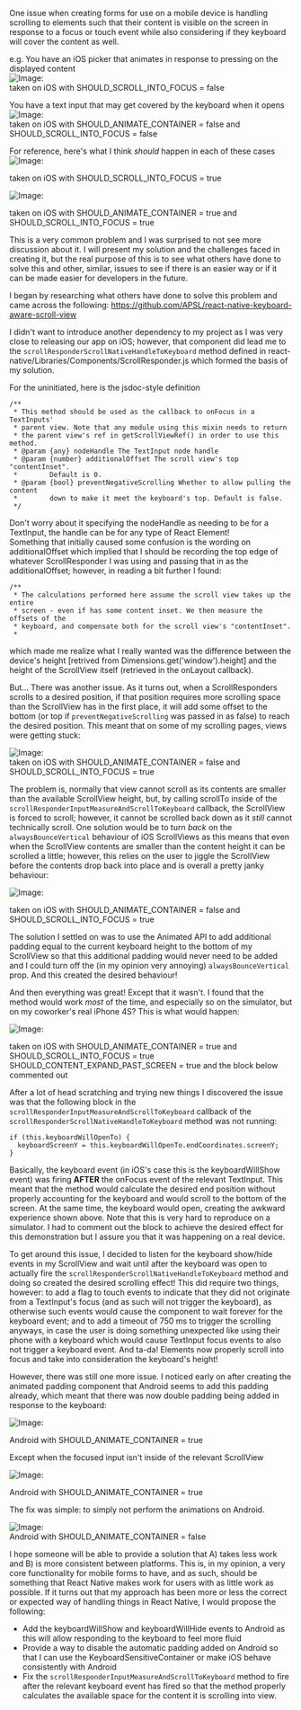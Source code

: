   One issue when creating forms for use on a mobile device is handling scrolling to elements such that their content is visible on the screen in response to a focus or touch event while also considering if they keyboard will cover the content as well.

e.g.
You have an iOS picker that animates in response to pressing on the displayed content  
![Image:](http://i.imgur.com/JXFdmcO.gif)  
taken on iOS with SHOULD_SCROLL_INTO_FOCUS = false
  
You have a text input that may get covered by the keyboard when it opens  
![Image:](http://i.imgur.com/mzRYhex.gif)  
taken on iOS with SHOULD_ANIMATE_CONTAINER = false and SHOULD_SCROLL_INTO_FOCUS = false
  
For reference, here's what I think *should* happen in each of these cases  
![Image:](http://i.imgur.com/AagcyP0.gif)
  
taken on iOS with SHOULD_SCROLL_INTO_FOCUS = true
  
![Image:](http://i.imgur.com/4YQ1sYA.gif)
  
taken on iOS with SHOULD_ANIMATE_CONTAINER = true and SHOULD_SCROLL_INTO_FOCUS = true
  
This is a very common problem and I was surprised to not see more discussion about it. I will present my solution and the challenges faced in creating it, but the real purpose of this is to see what others have done to solve this and other, similar, issues to see if there is an easier way or if it can be made easier for developers in the future.
  
I began by researching what others have done to solve this problem and came across the following:
https://github.com/APSL/react-native-keyboard-aware-scroll-view
  
I didn't want to introduce another dependency to my project as I was very close to releasing our app on iOS; however, that component did lead me to the `scrollResponderScrollNativeHandleToKeyboard` method defined in react-native/Libraries/Components/ScrollResponder.js which formed the basis of my solution.
  
For the uninitiated, here is the jsdoc-style definition
````
/**
 * This method should be used as the callback to onFocus in a TextInputs'
 * parent view. Note that any module using this mixin needs to return
 * the parent view's ref in getScrollViewRef() in order to use this method.
 * @param {any} nodeHandle The TextInput node handle
 * @param {number} additionalOffset The scroll view's top "contentInset".
 *        Default is 0.
 * @param {bool} preventNegativeScrolling Whether to allow pulling the content
 *        down to make it meet the keyboard's top. Default is false.
 */
````

Don't worry about it specifying the nodeHandle as needing to be for a TextInput, the handle can be for any type of React Element!  
Something that initially caused some confusion is the wording on additionalOffset which implied that I should be recording the top edge of whatever ScrollResponder I was using and passing that in as the additionalOffset; however, in reading a bit further I found:
  
````
/**
 * The calculations performed here assume the scroll view takes up the entire
 * screen - even if has some content inset. We then measure the offsets of the
 * keyboard, and compensate both for the scroll view's "contentInset".
 *
````
  
which made me realize what I really wanted was the difference between the device's height [retrived from Dimensions.get('window').height] and the height of the ScrollView itself (retrieved in the onLayout callback).
  
But... There was another issue. As it turns out, when a ScrollResponders scrolls to a desired position, if that position requires more scrolling space than the ScrollView has in the first place, it will add some offset to the bottom (or top if `preventNegativeScrolling` was passed in as false) to reach the desired position. This meant that on some of my scrolling pages, views were getting stuck:
  
![Image:](http://i.imgur.com/0wktH3p.gif)  
taken on iOS with SHOULD_ANIMATE_CONTAINER = false and SHOULD_SCROLL_INTO_FOCUS = true
  
The problem is, normally that view cannot scroll as its contents are smaller than the available ScrollView height, but, by calling scrollTo inside of the `scrollResponderInputMeasureAndScrollToKeyboard` callback, the ScrollView is forced to scroll; however, it cannot be scrolled back down as it *still* cannot technically scroll. One solution would be to turn *back* on the `alwaysBounceVertical` behaviour of iOS ScrollViews as this means that even when the ScrollView contents are smaller than the content height it can be scrolled a little; however, this relies on the user to jiggle the ScrollView before the contents drop back into place and is overall a pretty janky behaviour:
  
![Image:](http://i.imgur.com/1esbont.gif)
  
taken on iOS with SHOULD_ANIMATE_CONTAINER = false and SHOULD_SCROLL_INTO_FOCUS = true
  
The solution I settled on was to use the Animated API to add additional padding equal to the current keyboard height to the bottom of my ScrollView so that this additional padding would never need to be added and I could turn off the (in my opinion very annoying) `alwaysBounceVertical` prop. And this created the desired behaviour!

And then everything was great! Except that it wasn't. I found that the method would work *most* of the time, and especially so on the simulator, but on my coworker's real iPhone 4S? This is what would happen:
  
![Image:](http://i.imgur.com/gIiMgm3.gif)
  
taken on iOS with SHOULD_ANIMATE_CONTAINER = true and SHOULD_SCROLL_INTO_FOCUS = true SHOULD_CONTENT_EXPAND_PAST_SCREEN = true and the block below commented out
  
After a lot of head scratching and trying new things I discovered the issue was that the following block in the `scrollResponderInputMeasureAndScrollToKeyboard` callback of the `scrollResponderScrollNativeHandleToKeyboard` method was not running:
  
````
if (this.keyboardWillOpenTo) {
  keyboardScreenY = this.keyboardWillOpenTo.endCoordinates.screenY;
}
````
  
Basically, the keyboard event (in iOS's case this is the keyboardWillShow event) was firing **AFTER** the onFocus event of the relevant TextInput. This meant that the method would calculate the desired end position without properly accounting for the keyboard and would scroll to the bottom of the screen. At the same time, the keyboard would open, creating the awkward experience shown above. Note that this is very hard to reproduce on a simulator. I had to comment out the block to achieve the desired effect for this demonstration but I assure you that it was happening on a real device.
  
To get around this issue, I decided to listen for the keyboard show/hide events in my ScrollView and wait until after the keyboard was open to actually fire the `scrollResponderScrollNativeHandleToKeyboard` method and doing so created the desired scrolling effect! This did require two things, however: to add a flag to touch events to indicate that they did not originate from a TextInput's focus (and as such will not trigger the keyboard), as otherwise such events would cause the component to wait forever for the keyboard event; and to add a timeout of 750 ms to trigger the scrolling anyways, in case the user is doing something unexpected like using their phone with a keyboard which would cause TextInput focus events to also not trigger a keyboard event. And ta-da! Elements now properly scroll into focus and take into consideration the keyboard's height!
  
However, there was still one more issue. I noticed early on after creating the animated padding component that Android seems to add this padding already, which meant that there was now double padding being added in response to the keyboard:
  
![Image:](http://i.imgur.com/RO60YqY.gif)
  
Android with SHOULD_ANIMATE_CONTAINER = true
  
Except when the focused input isn't inside of the relevant ScrollView
  
![Image:](http://i.imgur.com/p3qSkwe.gif)
  
Android with SHOULD_ANIMATE_CONTAINER = true
  
The fix was simple: to simply not perform the animations on Android.
  
![Image:](http://i.imgur.com/xxVinxx.gif)  
Android with SHOULD_ANIMATE_CONTAINER = false
  
I hope someone will be able to provide a solution that A) takes less work and B) is more consistent between platforms. This is, in my opinion, a very core functionality for mobile forms to have, and as such, should be something that React Native makes work for users with as little work as possible. If it turns out that my approach has been more or less the correct or expected way of handling things in React Native, I would propose the following:
  
- Add the keyboardWillShow and keyboardWillHide events to Android as this will allow responding to the keyboard to feel more fluid
- Provide a way to disable the automatic padding added on Android so that I can use the KeyboardSensitiveContainer or make iOS behave consistently with Android 
- Fix the `scrollResponderInputMeasureAndScrollToKeyboard` method to fire after the relevant keyboard event has fired so that the method properly calculates the available space for the content it is scrolling into view.  
